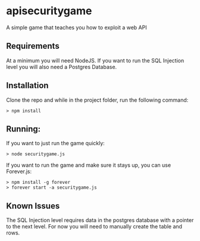 apisecuritygame
===============

A simple game that teaches you how to exploit a web API

## Requirements
At a minimum you will need NodeJS.  If you want to run the SQL Injection level you will also need a Postgres Database.

## Installation

Clone the repo and while in the project folder, run the following command:

```
> npm install 
```

## Running:

If you want to just run the game quickly:

```
> node securitygame.js
```

If you want to run the game and make sure it stays up, you can use Forever.js:

```
> npm install -g forever
> forever start -a securitygame.js
```

## Known Issues
The SQL Injection level requires data in the postgres database with a pointer to the next level.  For now you will need to manually create the table and rows.  
